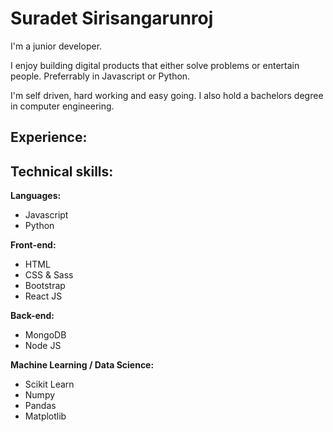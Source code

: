 # Suradet Sirisangarunroj
I'm a junior developer.

I enjoy building digital products that either solve problems or entertain people. Preferrably in Javascript or Python.

I'm self driven, hard working and easy going. I also hold a bachelors degree in computer engineering.

## Experience:


## Technical skills:

**Languages:**

* Javascript
* Python

**Front-end:**

* HTML
* CSS & Sass
* Bootstrap
* React JS 

**Back-end:**

* MongoDB
* Node JS

**Machine Learning / Data Science:**

* Scikit Learn
* Numpy
* Pandas
* Matplotlib
